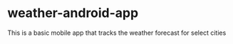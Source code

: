 # weather-android-app
This is a basic mobile app that tracks the weather forecast for select cities 
